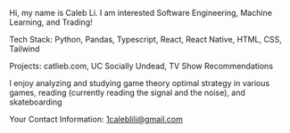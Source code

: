 Hi, my name is Caleb Li. I am interested Software Engineering, Machine Learning, and Trading!

Tech Stack: Python, Pandas, Typescript, React, React Native, HTML, CSS, Tailwind

Projects: catlieb.com, UC Socially Undead, TV Show Recommendations

I enjoy analyzing and studying game theory optimal strategy in various games, reading (currently reading the signal and the noise), and skateboarding

Your Contact Information: 1caleblili@gmail.com
